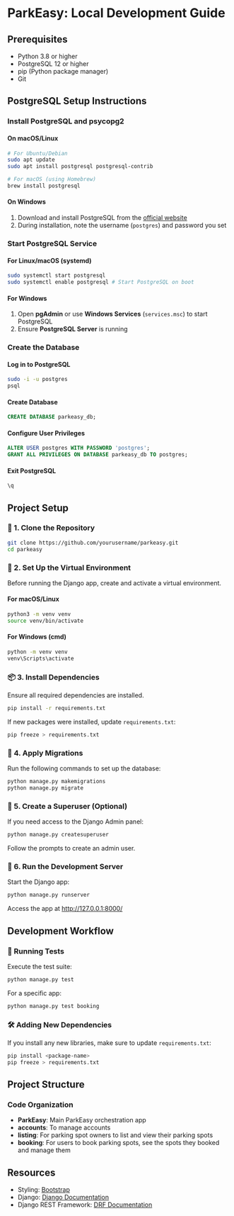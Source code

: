 # ParkEasy: Local Development Guide

## Prerequisites
- Python 3.8 or higher
- PostgreSQL 12 or higher
- pip (Python package manager)
- Git

## PostgreSQL Setup Instructions

### Install PostgreSQL and psycopg2

#### On macOS/Linux
```bash
# For Ubuntu/Debian
sudo apt update
sudo apt install postgresql postgresql-contrib

# For macOS (using Homebrew)
brew install postgresql
```

#### On Windows
1. Download and install PostgreSQL from the [official website](https://www.postgresql.org/download/windows/)
2. During installation, note the username (`postgres`) and password you set

### Start PostgreSQL Service

#### For Linux/macOS (systemd)
```bash
sudo systemctl start postgresql
sudo systemctl enable postgresql # Start PostgreSQL on boot
```

#### For Windows
1. Open **pgAdmin** or use **Windows Services** (`services.msc`) to start PostgreSQL
2. Ensure **PostgreSQL Server** is running

### Create the Database

#### Log in to PostgreSQL
```bash
sudo -i -u postgres
psql
```

#### Create Database
```sql
CREATE DATABASE parkeasy_db;
```

#### Configure User Privileges
```sql
ALTER USER postgres WITH PASSWORD 'postgres';
GRANT ALL PRIVILEGES ON DATABASE parkeasy_db TO postgres;
```

#### Exit PostgreSQL
```sql
\q
```

## Project Setup

### 📌 1. Clone the Repository
```bash
git clone https://github.com/yourusername/parkeasy.git
cd parkeasy
```

### 📌 2. Set Up the Virtual Environment
Before running the Django app, create and activate a virtual environment.

#### For macOS/Linux
```bash
python3 -m venv venv
source venv/bin/activate
```

#### For Windows (cmd)
```bash
python -m venv venv
venv\Scripts\activate
```

### 📦 3. Install Dependencies
Ensure all required dependencies are installed.
```bash
pip install -r requirements.txt
```

If new packages were installed, update `requirements.txt`:
```bash
pip freeze > requirements.txt
```


### 🔄 4. Apply Migrations
Run the following commands to set up the database:
```bash
python manage.py makemigrations
python manage.py migrate
```

### 🔑 5. Create a Superuser (Optional)
If you need access to the Django Admin panel:
```bash
python manage.py createsuperuser
```

Follow the prompts to create an admin user.

### 🚀 6. Run the Development Server
Start the Django app:
```bash
python manage.py runserver
```

Access the app at http://127.0.0.1:8000/

## Development Workflow

### 🧪 Running Tests
Execute the test suite:
```bash
python manage.py test
```

For a specific app:
```bash
python manage.py test booking
```

### 🛠️ Adding New Dependencies
If you install any new libraries, make sure to update `requirements.txt`:
```bash
pip install <package-name>
pip freeze > requirements.txt
```

## Project Structure

### Code Organization
- **ParkEasy**: Main ParkEasy orchestration app
- **accounts**: To manage accounts
- **listing**: For parking spot owners to list and view their parking spots
- **booking**: For users to book parking spots, see the spots they booked and manage them

## Resources
- Styling: [Bootstrap](https://getbootstrap.com/)
- Django: [Django Documentation](https://www.djangoproject.com/start/)
- Django REST Framework: [DRF Documentation](https://www.django-rest-framework.org/)
